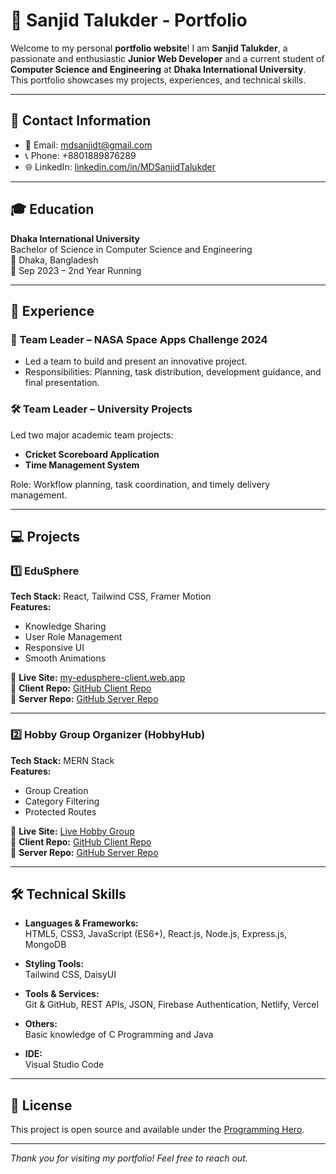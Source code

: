 
# 💼 Sanjid Talukder - Portfolio

Welcome to my personal **portfolio website**! I am **Sanjid Talukder**, a passionate and enthusiastic **Junior Web Developer** and a current student of **Computer Science and Engineering** at **Dhaka International University**. This portfolio showcases my projects, experiences, and technical skills.

---

## 📧 Contact Information

- 📧 Email: mdsanjidt@gmail.com  
- 📞 Phone: +8801889876289  
- 🌐 LinkedIn: [linkedin.com/in/MDSanjidTalukder](https://linkedin.com/in/MDSanjidTalukder)

---

## 🎓 Education

**Dhaka International University**  
Bachelor of Science in Computer Science and Engineering  
📍 Dhaka, Bangladesh  
📅 Sep 2023 – 2nd Year Running

---

## 🧠 Experience

### 🚀 Team Leader – NASA Space Apps Challenge 2024
- Led a team to build and present an innovative project.
- Responsibilities: Planning, task distribution, development guidance, and final presentation.

### 🛠️ Team Leader – University Projects
Led two major academic team projects:
- **Cricket Scoreboard Application**
- **Time Management System**

Role: Workflow planning, task coordination, and timely delivery management.

---

## 💻 Projects

### 1️⃣ EduSphere  
**Tech Stack:** React, Tailwind CSS, Framer Motion  
**Features:**  
- Knowledge Sharing  
- User Role Management  
- Responsive UI  
- Smooth Animations  

🔗 **Live Site:** [my-edusphere-client.web.app](https://my-edusphere-client.web.app)  
🔗 **Client Repo:** [GitHub Client Repo](https://github.com/your-client-repo-link)  
🔗 **Server Repo:** [GitHub Server Repo](https://github.com/your-server-repo-link)

---

### 2️⃣ Hobby Group Organizer (HobbyHub)  
**Tech Stack:** MERN Stack  
**Features:**  
- Group Creation  
- Category Filtering  
- Protected Routes  

🔗 **Live Site:** [Live Hobby Group](https://your-live-hobbyhub-link.com)  
🔗 **Client Repo:** [GitHub Client Repo](https://github.com/your-client-repo-link)  
🔗 **Server Repo:** [GitHub Server Repo](https://github.com/your-server-repo-link)

---

## 🛠️ Technical Skills

- **Languages & Frameworks:**  
  HTML5, CSS3, JavaScript (ES6+), React.js, Node.js, Express.js, MongoDB

- **Styling Tools:**  
  Tailwind CSS, DaisyUI

- **Tools & Services:**  
  Git & GitHub, REST APIs, JSON, Firebase Authentication, Netlify, Vercel

- **Others:**  
  Basic knowledge of C Programming and Java

- **IDE:**  
  Visual Studio Code

---

## 📜 License

This project is open source and available under the [Programming Hero](LICENSE).

---

_Thank you for visiting my portfolio! Feel free to reach out._
